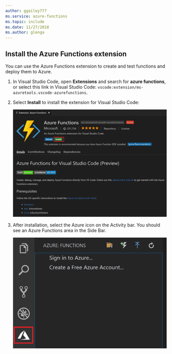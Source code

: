 ```yaml
---
author: ggailey777
ms.service: azure-functions
ms.topic: include
ms.date: 11/27/2018
ms.author: glenga
---
```


## Install the Azure Functions extension

You can use the Azure Functions extension to create and test functions and deploy them to Azure.

1. In Visual Studio Code, open **Extensions** and search for **azure functions**, or select this link in Visual Studio Code: `vscode:extension/ms-azuretools.vscode-azurefunctions`.

1. Select **Install** to install the extension for Visual Studio Code:

    ![Install the extension for Azure Functions](./media/functions-install-vs-code-extension/vscode-install-extension.png)

1. After installation, select the Azure icon on the Activity bar. You should see an Azure Functions area in the Side Bar.

    ![Azure Functions area in the Side Bar](./media/functions-install-vs-code-extension/azure-functions-window-vscode.png)